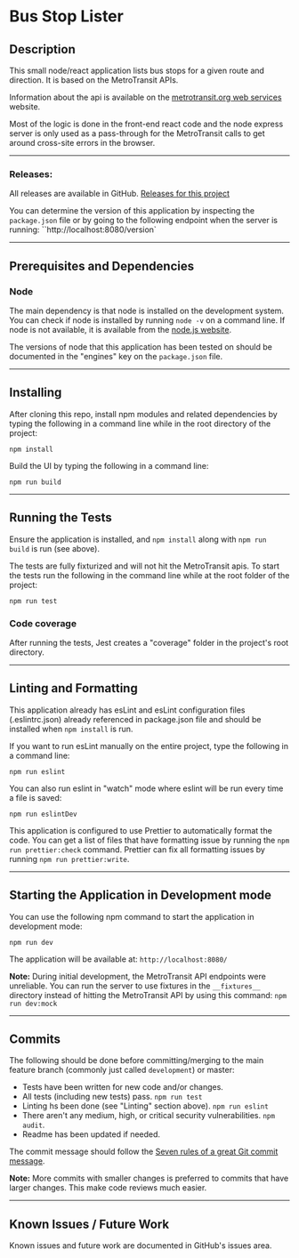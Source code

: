 # Bus Stop Lister

## Description

This small node/react application lists bus stops for a given route and direction. It is based on the MetroTransit APIs.

Information about the api is available on the [metrotransit.org web services](https://svc.metrotransit.org/NexTrip) website.

Most of the logic is done in the front-end react code and the node express server is only used as a pass-through for the MetroTransit calls to get around cross-site errors in the browser.

---

### Releases:

All releases are available in GitHub. [Releases for this project](https://github.umn.edu/oit-canvas/[[repo]]/releases)

You can determine the version of this application by inspecting the `package.json` file or by going to the following endpoint when the server is running: ``http://localhost:8080/version`

---

## Prerequisites and Dependencies

### Node

The main dependency is that node is installed on the development system. You can check if node is installed by running `node -v` on a command line. If node is not available, it is available from the [node.js website](https://nodejs.org/en/).

The versions of node that this application has been tested on should be documented in the "engines" key on the `package.json` file.

---

## Installing

After cloning this repo, install npm modules and related dependencies by typing the following in a command line while in the root directory of the project:

```
npm install
```

Build the UI by typing the following in a command line:

```
npm run build
```

---

## Running the Tests

Ensure the application is installed, and `npm install` along with `npm run build` is run (see above).

The tests are fully fixturized and will not hit the MetroTransit apis. To start the tests run the following in the command line while at the root folder of the project:

```
npm run test
```

### Code coverage

After running the tests, Jest creates a "coverage" folder in the project's root directory.

---

## Linting and Formatting

This application already has esLint and esLint configuration files (.eslintrc.json) already referenced in package.json file and should be installed when `npm install` is run.

If you want to run esLint manually on the entire project, type the following in a command line:

```
npm run eslint
```

You can also run eslint in "watch" mode where eslint will be run every time a file is saved:

```
npm run eslintDev
```

This application is configured to use Prettier to automatically format the code. You can get a list of files that have formatting issue by running the `npm run prettier:check` command. Prettier can fix all formatting issues by running `npm run prettier:write`.

---

## Starting the Application in Development mode

You can use the following npm command to start the application in development mode:

```
npm run dev
```

The application will be available at: `http://localhost:8080/`

**Note:** During initial development, the MetroTransit API endpoints were unreliable. You can run the server to use fixtures in the `__fixtures__` directory instead of hitting the MetroTransit API by using this command: `npm run dev:mock`

---

## Commits

The following should be done before committing/merging to the main feature branch (commonly just called `development`) or master:

- Tests have been written for new code and/or changes.
- All tests (including new tests) pass. `npm run test`
- Linting hs been done (see "Linting" section above). `npm run eslint`
- There aren't any medium, high, or critical security vulnerabilities. `npm audit`.
- Readme has been updated if needed.

The commit message should follow the [Seven rules of a great Git commit message](https://chris.beams.io/posts/git-commit/#seven-rules).

**Note:** More commits with smaller changes is preferred to commits that have larger changes. This make code reviews much easier.

---

## Known Issues / Future Work

Known issues and future work are documented in GitHub's issues area.
